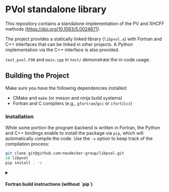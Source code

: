 
# PVol standalone library

This repository contains a standalone implementation of
the PV and XHCFF methods (https://doi.org/10.1063/5.0024671). 

The project provides a statically linked library (`libpvol.a`) with Fortran and C++ interfaces that can be linked in other projects. A Python implementation via the C++ interface is also provided.

`test_pvol.F90` and `main.cpp` in `test/` demonstrate the in-code usage.


## Building the Project

Make sure you have the following dependencies installed:

- CMake and `make` (or meson and ninja build systems)
- Fortran and C compilers (e.g., `gfortran`/`gcc` or `ifort`/`icc`)


### Installation

While some portion the program backend is written in Fortran, the Python and C++ bindings enable to  install the package via `pip`, which will automatically compile the code. Use the `-v` option to     keep track of the compilation process:
```bash
git clone git@github.com:neudecker-group/libpvol.git
cd libpvol
pip install . -v
```


<details>
<summary><h4>Fortran build instructions (without `pip`)</h4></summary>

Follow these steps to build the project:

1. Create a build directory and navigate to it
   ```bash
   mkdir _build
   cd _build
   ```

2. Export the compilers (here for example `ifort`/`icc`) and depending on your chosen build system set up the build:
   - generate the build files using CMake:
     ```bash
     FC=ifort CC=icc cmake ..
     ```
   - generate the build files using meson:
     ```bash
     FC=ifort CC=icc meson ..
     ```
   I you wish to build the test-binary, add `-Dbuild_exe=true` to either the `cmake` or `meson` setup command.


3. Depending on your chosen build system, build the project. If you have multiple cores/processors, you can speed up the build process by specifying the number of cores to use with the `-j` option. For example, to use 4 cores:
   - With CMake/`make`:
     ```shell
     make -j4
     ```
   - With meson/`ninja`:
     ```shell
     ninja -j4
     ```

### Cleaning the Build

To clean the build files, simply delete the `build` directory:

```shell
rm -rf _build
```
</details>



